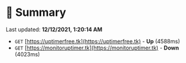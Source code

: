 # 📖 Summary
Last updated: **12/12/2021, 1:20:14 AM**

- `GET` [https://uptimerfree.tk](https://uptimerfree.tk) - **Up** (4588ms)
- `GET` [https://monitoruptimer.tk](https://monitoruptimer.tk) - **Down** (4023ms)
